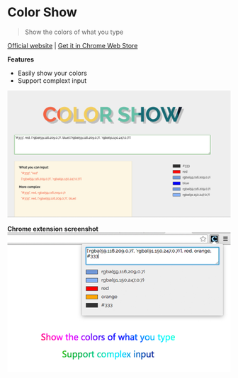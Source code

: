 # Color Show
> Show the colors of what you type  
  
[Official website](http://works.venusly.cc/colorshow/)  | [Get it in Chrome Web Store](https://chrome.google.com/webstore/detail/colorshow/pgpbgbpjnneffppgddfkghcibcbhmgoj)

**Features**  
- Easily show your colors
- Support complext input

![](https://github.com/Awakening-j/colorShow/blob/master/material/img3.png)  
    
**Chrome extension screenshot**  
![](https://github.com/Awakening-j/colorShow/blob/master/material/img1.png)
